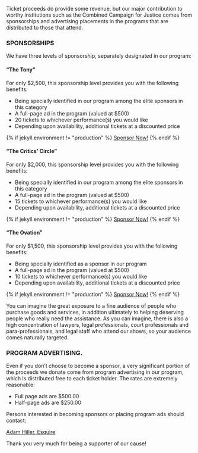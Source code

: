 Ticket proceeds do provide some revenue, but our major contribution to worthy institutions such as the Combined Campaign for Justice comes from sponsorships and advertising placements in the programs that are distributed to those that attend.

### SPONSORSHIPS

We have three levels of sponsorship, separately designated in our program:

#### “The Tony”

For only $2,500, this sponsorship level provides you with the following benefits:

* Being specially identified in our program among the elite sponsors in this category
* A full-page ad in the program (valued at $500)
* 20 tickets to whichever performance(s) you would like
* Depending upon availability, additional tickets at a discounted price

{% if jekyll.environment != "production" %}
<a class="btn btn-primary" href="https://buy.stripe.com/test_8wMaGn2IvfA81Gg147" role="button" target="_new">Sponsor Now!</a>
{% endif %}
#### “The Critics’ Circle”

For only $2,000, this sponsorship level provides you with the following benefits:

* Being specially identified in our program among the elite sponsors in this category
* A full-page ad in the program (valued at $500)
* 15 tickets to whichever performance(s) you would like
* Depending upon availability, additional tickets at a discounted price

{% if jekyll.environment != "production" %}
<a class="btn btn-primary" href="https://buy.stripe.com/test_bIY15Nbf13Rq4Ss9AC" role="button" target="_new">Sponsor Now!</a>
{% endif %}

#### “The Ovation”

For only $1,500, this sponsorship level provides you with the following benefits:

* Being specially identified as a sponsor in our program
* A full-page ad in the program (valued at $500)
* 10 tickets to whichever performance(s) you would like
* Depending upon availability, additional tickets at a discounted price

{% if jekyll.environment != "production" %}
<a class="btn btn-primary" href="https://buy.stripe.com/test_eVag0Hdn973CgBaaEF" role="button" target="_new">Sponsor Now!</a>
{% endif %}

You can imagine the great exposure to a fine audience of people who purchase goods and services, in addition ultimately to helping deserving people who really need the assistance. As you can imagine, there is also a high concentration of lawyers, legal professionals, court professionals and para-professionals, and legal staff who attend our shows, so your audience comes naturally targeted.

### PROGRAM ADVERTISING.

Even if you don’t choose to become a sponsor, a very significant portion of the proceeds we donate come from program advertising in our program, which is distributed free to each ticket holder. The rates are extremely reasonable:

* Full page ads are $500.00
* Half-page ads are $250.00

Persons interested in becoming sponsors or placing program ads should contact:

[Adam Hiller, Esquire](mailto:ahiller@adamhillerlaw.com)

Thank you very much for being a supporter of our cause! 
